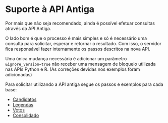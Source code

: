 # Suporte à API Antiga

Por mais que não seja recomendado, ainda é possível efetuar consultas através da API Antiga. 

O lado bom é que o processo é mais simples e só é necessário uma consulta para solicitar, esperar e retornar o resultado. 
Com isso, o servidor fica responsável fazer internamente os passos descritos na nova API.

Uma única mudança necessária é adicionar um parâmetro `&ignore_version=true` não receber uma mensagem de bloqueio utilizada nas APIs Python e R. (As correções devidas nos exemplos foram adicionadas)

Para solicitar utilizando a API antiga segue os passos e exemplos para cada base:
  - [Candidatos](Candidatos.md)
  - [Legendas](Legendas.md)
  - [Votos](EleicoesPorCargo.md)
  - [Consolidado](EleicoesPorCargo_BETA.md)
